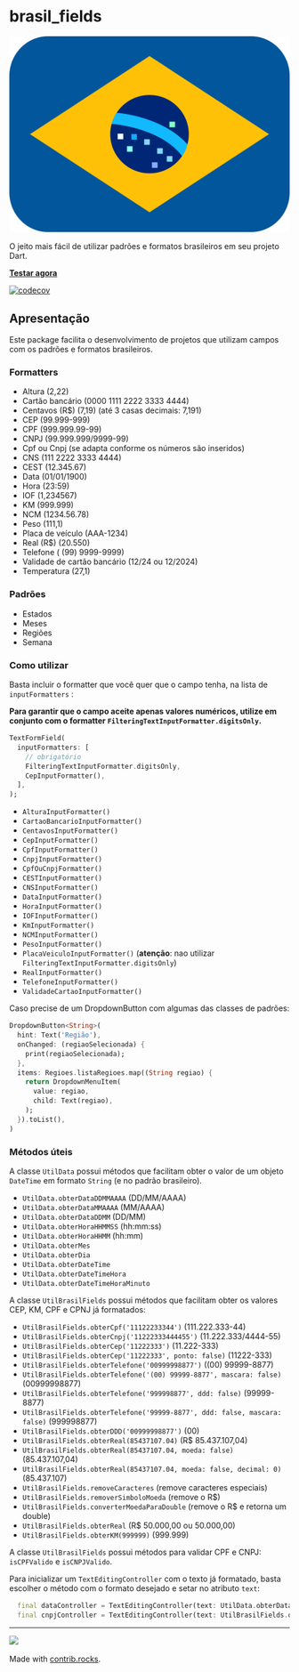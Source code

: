 # brasil_fields

![Brasil Fields](./brasil-fields.svg)

O jeito mais fácil de utilizar padrões e formatos brasileiros em seu projeto Dart.

[**Testar agora**](https://flutterbootcamp.github.io/brasil_fields/#/)

[![codecov](https://codecov.io/github/flutterbootcamp/brasil_fields/branch/master/graph/badge.svg?token=5NZXJGPM3K)](https://codecov.io/github/flutterbootcamp/brasil_fields)

## Apresentação

Este package facilita o desenvolvimento de projetos que utilizam campos com os padrões e formatos brasileiros.

### Formatters

- Altura (2,22)
- Cartão bancário (0000 1111 2222 3333 4444)
- Centavos (R\$) (7,19) (até 3 casas decimais: 7,191)
- CEP (99.999-999)
- CPF (999.999.99-99)
- CNPJ (99.999.999/9999-99)
- Cpf ou Cnpj (se adapta conforme os números são inseridos)
- CNS (111 2222 3333 4444)
- CEST (12.345.67)
- Data (01/01/1900)
- Hora (23:59)
- IOF (1,234567)
- KM (999.999)
- NCM (1234.56.78)
- Peso (111,1)
- Placa de veículo (AAA-1234)
- Real (R\$) (20.550)
- Telefone ( (99) 9999-9999)
- Validade de cartão bancário (12/24 ou 12/2024)
- Temperatura (27,1)

### Padrões

- Estados
- Meses
- Regiões
- Semana

### Como utilizar

Basta incluir o formatter que você quer que o campo tenha, na lista de `inputFormatters` :

**Para garantir que o campo aceite apenas valores numéricos, utilize em conjunto com o formatter `FilteringTextInputFormatter.digitsOnly`.**

```dart
TextFormField(
  inputFormatters: [
    // obrigatório
    FilteringTextInputFormatter.digitsOnly,
    CepInputFormatter(),
  ],
);
```

- `AlturaInputFormatter()`
- `CartaoBancarioInputFormatter()`
- `CentavosInputFormatter()`
- `CepInputFormatter()`
- `CpfInputFormatter()`
- `CnpjInputFormatter()`
- `CpfOuCnpjFormatter()`
- `CESTInputFormatter()`
- `CNSInputFormatter()`
- `DataInputFormatter()`
- `HoraInputFormatter()`
- `IOFInputFormatter()`
- `KmInputFormatter()`
- `NCMInputFormatter()`
- `PesoInputFormatter()`
- `PlacaVeiculoInputFormatter()` (**atenção**: nao utilizar `FilteringTextInputFormatter.digitsOnly`)
- `RealInputFormatter()`
- `TelefoneInputFormatter()`
- `ValidadeCartaoInputFormatter()`

Caso precise de um DropdownButton com algumas das classes de padrões:

```dart
DropdownButton<String>(
  hint: Text('Região'),
  onChanged: (regiaoSelecionada) {
    print(regiaoSelecionada);
  },
  items: Regioes.listaRegioes.map((String regiao) {
    return DropdownMenuItem(
      value: regiao,
      child: Text(regiao),
    );
  }).toList(),
)
```

### Métodos úteis

A classe `UtilData` possui métodos que facilitam obter o valor de um objeto `DateTime` em formato `String` (e no padrão brasileiro).

- `UtilData.obterDataDDMMAAAA` (DD/MM/AAAA)
- `UtilData.obterDataMMAAAA` (MM/AAAA)
- `UtilData.obterDataDDMM` (DD/MM)
- `UtilData.obterHoraHHMMSS` (hh:mm:ss)
- `UtilData.obterHoraHHMM` (hh:mm)
- `UtilData.obterMes`
- `UtilData.obterDia`
- `UtilData.obterDateTime`
- `UtilData.obterDateTimeHora`
- `UtilData.obterDateTimeHoraMinuto`

A classe `UtilBrasilFields` possui métodos que facilitam obter os valores CEP, KM, CPF e CPNJ já formatados:

- `UtilBrasilFields.obterCpf('11122233344')` (111.222.333-44)
- `UtilBrasilFields.obterCnpj('11222333444455')` (11.222.333/4444-55)
- `UtilBrasilFields.obterCep('11222333')` (11.222-333)
- `UtilBrasilFields.obterCep('11222333', ponto: false)` (11222-333)
- `UtilBrasilFields.obterTelefone('00999998877')` ((00) 99999-8877)
- `UtilBrasilFields.obterTelefone('(00) 99999-8877', mascara: false)` (00999998877)
- `UtilBrasilFields.obterTelefone('999998877', ddd: false)` (99999-8877)
- `UtilBrasilFields.obterTelefone('99999-8877', ddd: false, mascara: false)` (999998877)
- `UtilBrasilFields.obterDDD('00999998877')` (00)
- `UtilBrasilFields.obterReal(85437107.04)` (R$ 85.437.107,04)
- `UtilBrasilFields.obterReal(85437107.04, moeda: false)` (85.437.107,04)
- `UtilBrasilFields.obterReal(85437107.04, moeda: false, decimal: 0)` (85.437.107)
- `UtilBrasilFields.removeCaracteres` (remove caracteres especiais)
- `UtilBrasilFields.removerSimboloMoeda` (remove o R$)
- `UtilBrasilFields.converterMoedaParaDouble` (remove o R$ e retorna um double)
- `UtilBrasilFields.obterReal` (R$ 50.000,00 ou 50.000,00)
- `UtilBrasilFields.obterKM(999999)` (999.999)

A classe `UtilBrasilFields` possui métodos para validar CPF e CNPJ: `isCPFValido` e `isCNPJValido`.

Para inicializar um `TextEditingController` com o texto já formatado, basta escolher o método com o formato desejado e setar no atributo `text`:

```dart
  final dataController = TextEditingController(text: UtilData.obterDataDDMMAAAA(DateTime(2020, 12, 31)));
  final cnpjController = TextEditingController(text: UtilBrasilFields.obterCnpj('11222333444455'));
```

---

<a href="https://github.com/flutterbootcamp/brasil_fields/graphs/contributors">
  <img src="https://contrib.rocks/image?repo=flutterbootcamp/brasil_fields" />
</a>

Made with [contrib.rocks](https://contrib.rocks).